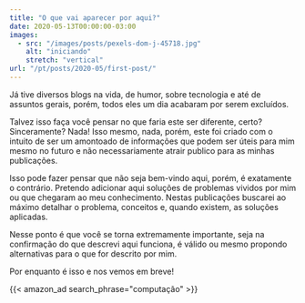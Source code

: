 ```yaml
---
title: "O que vai aparecer por aqui?"
date: 2020-05-13T00:00:00-03:00
images: 
  - src: "/images/posts/pexels-dom-j-45718.jpg"
    alt: "iniciando"
    stretch: "vertical"
url: "/pt/posts/2020-05/first-post/"
---
```


Já tive diversos blogs na vida, de humor, sobre tecnologia e até de assuntos gerais, porém, 
todos eles um dia acabaram por serem excluídos.

Talvez isso faça você pensar no que faria este ser diferente, certo? Sinceramente? Nada!
Isso mesmo, nada, porém, este foi criado com o intuito de ser um amontoado de informações
que podem ser úteis para mim mesmo no futuro e não necessariamente atrair publico para as minhas 
publicações.

Isso pode fazer pensar que não seja bem-vindo aqui, porém, é exatamente o contrário.
Pretendo adicionar aqui soluções de problemas vividos por mim ou que chegaram ao meu conhecimento.
Nestas publicações buscarei ao máximo detalhar o problema, conceitos e, quando existem, as soluções 
aplicadas.

Nesse ponto é que você se torna extremamente importante, seja na confirmação do que descrevi aqui
funciona, é válido ou mesmo propondo alternativas para o que for descrito por mim.

Por enquanto é isso e nos vemos em breve!

{{< amazon_ad search_phrase="computação" >}}

